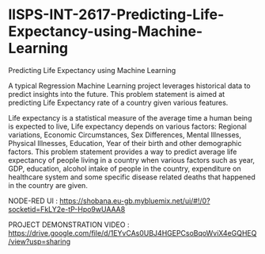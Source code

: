 # llSPS-INT-2617-Predicting-Life-Expectancy-using-Machine-Learning
Predicting Life Expectancy using Machine Learning

A typical Regression Machine Learning project leverages historical data to predict insights into the future. This problem statement is aimed at predicting Life Expectancy rate of a country given various features.

Life expectancy is a statistical measure of the average time a human being is expected to live, Life expectancy depends on various factors: Regional variations, Economic Circumstances, Sex Differences, Mental Illnesses, Physical Illnesses, Education, Year of their birth and other demographic factors. This problem statement provides a way to predict average life expectancy of people living in a country when various factors such as year, GDP, education, alcohol intake of people in the country, expenditure on healthcare system and some specific disease related deaths that happened in the country are given.



NODE-RED UI : https://shobana.eu-gb.mybluemix.net/ui/#!/0?socketid=FkLY2e-tP-Hpo9wUAAA8

PROJECT DEMONSTRATION VIDEO :  https://drive.google.com/file/d/1EYvCAs0UBJ4HGEPCsoBqoWviX4eGQHEQ/view?usp=sharing



